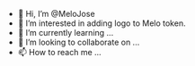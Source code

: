 - 👋 Hi, I’m @MeloJose
- 👀 I’m interested in adding logo to Melo token.
- 🌱 I’m currently learning ...
- 💞️ I’m looking to collaborate on ...
- 📫 How to reach me ...

<!---
MeloJose/MeloJose is a ✨ special ✨ repository because its `README.md` (this file) appears on your GitHub profile.
You can click the Preview link to take a look at your changes.
--->

